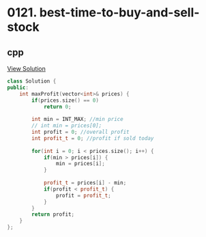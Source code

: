 # 0121. best-time-to-buy-and-sell-stock

## cpp

[View Solution](0121-best-time-to-buy-and-sell-stock.cpp)


```cpp
class Solution {
public:
    int maxProfit(vector<int>& prices) {
        if(prices.size() == 0)
            return 0;
        
        int min = INT_MAX; //min price
        // int min = prices[0];
        int profit = 0; //overall profit
        int profit_t = 0; //profit if sold today
        
        for(int i = 0; i < prices.size(); i++) {
            if(min > prices[i]) {
                min = prices[i];
            }
            
            profit_t = prices[i] - min;
            if(profit < profit_t) {
                profit = profit_t;
            }
        }
        return profit;
    }
};
```
